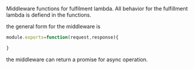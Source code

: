 Middleware functions for fulfilment lambda. All behavior for the fulfillment lambda is defiend in the functions.

the general form for the middleware is 
```js
module.exports=function(request,response){

}
```

the middleware can return a promise for async operation. 
